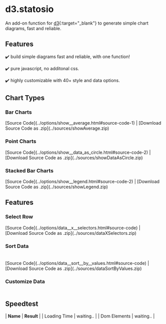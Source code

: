 # d3.statosio

An add-on function for [d3](https://d3js.org){:target="_blank"} to generate simple chart diagrams, fast and reliable.


## Features

:heavy_check_mark: build simple diagrams fast and reliable, with one function!

:heavy_check_mark: pure javascript, no additonal css.

:heavy_check_mark: highly customizable with 40+ style and data options.

## Chart Types

### Bar Charts

<div id="bar">
    <script> 
        d3.statosio( 
            file, 
            "name", 
            [ "mobile" ], 
            { "showAverage" : false, "viewDomId" : "bar" }
        )
    </script>
</div>
[Source Code](../options/show__average.html#source-code-1) | [Download Source Code as .zip](../sources/showAverage.zip)


### Point Charts

<div id="point">
    <script> 
        d3.statosio( 
            file, 
            "name", 
            [ "mobile" ], 
            { "showDataAsCircle" : true, "showAverage" : false, "viewDomId" : "point" }
        )
    </script>
</div>
[Source Code](../options/show__data_as_circle.html#source-code-2) | [Download Source Code as .zip](../sources/showDataAsCircle.zip)

### Stacked Bar Charts

<div id="stacked">
    <script> 
        d3.statosio( 
            file, 
            "name", 
            [ "mobile", "desktop" ], 
            { "showLegend": true, "showAverage" : false, "viewDomId" : "stacked" }
        )
    </script>
</div>
[Source Code](../options/show__legend.html#source-code-2) | [Download Source Code as .zip](../sources/showLegend.zip)


## Features

### Select Row

<div id="selected-row">
    <script> 
        d3.statosio( 
            file, 
            "name", 
            [ "mobile" ], 
            { "dataXSelectors" : ["Data"], "showAverage": false, "viewDomId" : "selected-row" }
        )
    </script>
</div>
[Source Code](../options/data__x__selectors.html#source-code) | [Download Source Code as .zip](../sources/dataXSelectors.zip)


### Sort Data<br><br>

<div id="sort-data">
    <script> 
        d3.statosio( 
            file, 
            "name", 
            [ "mobile" ], 
            { "dataSortCurrent" : "values", "dataSortByValues" : "ascending", "showAverage" : false, "viewDomId" : "sort-data" }
        )
    </script>
</div>
[Source Code](../options/data__sort__by__values.html#source-code) | [Download Source Code as .zip](../sources/dataSortByValues.zip)


### Customize Data<br><br>

<div id="customize">
    <script> 
        d3.statosio( 
            file, 
            "name", 
            [ "mobile" ], 
            { 
                "styleColorSelectorsChart": ["#E2B08E", "#CC8074"],
                "dataXSelectors" : ["Data"],
                "styleColorCanvasBackground" : "none",
                "styleColorGridline" : "#2F3138",
                "styleStrokeGridline" : 1,
                "styleColorFont" : "#BABABA",
                "styleColorSelectorsText" : ["#E2B08E", "#BABABA"],
                "dataSortCurrent" : "values", 
                "dataSortByValues" : "ascending", 
                "showAverage" : false, 
                "viewDomId" : "customize" 
            }
        )
    </script>
</div>


## Speedtest

| **Name** | **Result** |
| Loading Time | <insert id='statosioLoadingTime'>waiting..</insert> |
| Dom Elements | <insert id='statosioDomElements'>waiting..</insert> |


